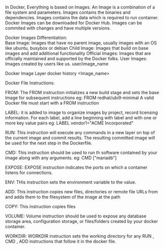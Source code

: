 In Docker, Everything is based on Images. An Image is a combination of a file system and parameters. Images contains the binaries and dependencies.
Images contains the data which is required to run container.
Docker Images can be downloaded for Docker Hub.
Images can be commited with changes and have multiple versions.

Docker Images Differentiation:  
       Base Image: Images that have no parent image, usually images with an OS like ubuntu, busybox or debian
       Child Image: Images that build on base images and add additional functionality
       Official Images: Images that are officially maintained and supported by the Docker folks.
       User Images: Images created by users like us. user/image_name

Docker Image Layer
      docker history <Image_name>

Docker File Instructions:

FROM: The FROM instruction initializes a new build stage and sets the base Image for subsequent instructions
eg: FROM redhat/ubi9-minimal
A valid Docker file must start with a FROM instruction

LABEL: it is added to image to organize images by project, record licensing information. For each label, add a line beginning with label and with one or more key value pairs
eg: LABEL vendor1="ACME Incorporated"

RUN: This instruction will execute any commands in a new layer on top of the current image and commit results. The resulting committed image will be used for the next step in the Dockerfile.

CMD: This instruction should be used to run th software contained by your image along with any arguments.
eg: CMD ["mariadb"]

EXPOSE: EXPOSE instruction indicates the ports on which a container listens for connections.

ENV: THis instruction sets the environment variable to the value.

ADD: This instruction copies new files, directories or remote file URLs from <src> and adds them to the filesystem of the image at the path <dest>

COPY: This instruction copies files

VOLUME: Volume instruction should be used to expose any database storage area, configuration storage, or files/folders created by your docker container.

WORKDIR: WORKDIR instruction sets the working directory for any RUN , CMD , ADD instructions that follow it in the docker file.

